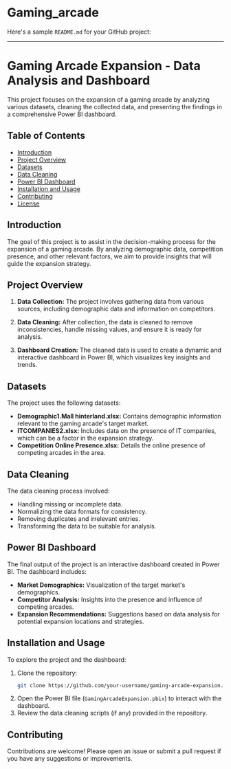 # Gaming_arcade
Here's a sample `README.md` for your GitHub project:

---

# Gaming Arcade Expansion - Data Analysis and Dashboard

This project focuses on the expansion of a gaming arcade by analyzing various datasets, cleaning the collected data, and presenting the findings in a comprehensive Power BI dashboard.

## Table of Contents

- [Introduction](#introduction)
- [Project Overview](#project-overview)
- [Datasets](#datasets)
- [Data Cleaning](#data-cleaning)
- [Power BI Dashboard](#power-bi-dashboard)
- [Installation and Usage](#installation-and-usage)
- [Contributing](#contributing)
- [License](#license)

## Introduction

The goal of this project is to assist in the decision-making process for the expansion of a gaming arcade. By analyzing demographic data, competition presence, and other relevant factors, we aim to provide insights that will guide the expansion strategy.

## Project Overview

1. **Data Collection:** The project involves gathering data from various sources, including demographic data and information on competitors.
  
2. **Data Cleaning:** After collection, the data is cleaned to remove inconsistencies, handle missing values, and ensure it is ready for analysis.
  
3. **Dashboard Creation:** The cleaned data is used to create a dynamic and interactive dashboard in Power BI, which visualizes key insights and trends.

## Datasets

The project uses the following datasets:

- **Demographic1.Mall hinterland.xlsx:** Contains demographic information relevant to the gaming arcade's target market.
- **ITCOMPANIES2.xlsx:** Includes data on the presence of IT companies, which can be a factor in the expansion strategy.
- **Competition Online Presence.xlsx:** Details the online presence of competing arcades in the area.

## Data Cleaning

The data cleaning process involved:

- Handling missing or incomplete data.
- Normalizing the data formats for consistency.
- Removing duplicates and irrelevant entries.
- Transforming the data to be suitable for analysis.

## Power BI Dashboard

The final output of the project is an interactive dashboard created in Power BI. The dashboard includes:

- **Market Demographics:** Visualization of the target market's demographics.
- **Competitor Analysis:** Insights into the presence and influence of competing arcades.
- **Expansion Recommendations:** Suggestions based on data analysis for potential expansion locations and strategies.

## Installation and Usage

To explore the project and the dashboard:

1. Clone the repository:
   ```bash
   git clone https://github.com/your-username/gaming-arcade-expansion.git
   ```
2. Open the Power BI file (`GamingArcadeExpansion.pbix`) to interact with the dashboard.
3. Review the data cleaning scripts (if any) provided in the repository.

## Contributing

Contributions are welcome! Please open an issue or submit a pull request if you have any suggestions or improvements.
